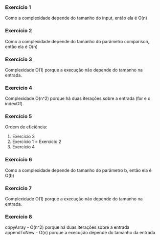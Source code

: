 ### Exercício 1

Como a complexidade depende do tamanho do input, então ela é O(n)

### Exercício 2

Como a complexidade depende do tamanho do parâmetro comparison, então ela é O(n)

### Exercício 3

Complexidade O(1) porque a execução não depende do tamanho na entrada.

### Exercício 4

Complexidade O(n^2) porque há duas iterações sobre a entrada (for e o indexOf).

### Exercício 5

Ordem de eficiência:

1. Exercício 3
2. Exercício 1 = Exercício 2
3. Exercício 4

### Exercício 6

Como a complexidade depende do tamanho do parâmetro b, então ela é O(b)

### Exercício 7

Complexidade O(1) porque a execução não depende do tamanho na entrada.

### Exercício 8

copyArray - O(n^2) porque há duas iterações sobre a entrada
appendToNew - O(n) porque a execução depende do tamanho da entrada
